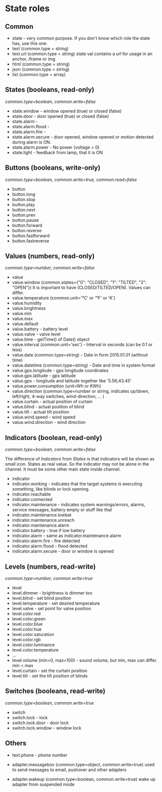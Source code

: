 # State roles

## Common
* state - very common purpose. If you don't know which role the state has, use this one.
* text              (common.type = string)
* text.url          (common.type = string) state val contains a url for usage in an anchor, iframe or img
* html              (common.type = string)
* json              (common.type = string)
* list              (common.type = array)


## States (booleans, read-only)

*common.type=boolean, common.write=false*

* state.window - window opened (true) or closed (false)
* state.door   - door opened (true) or closed (false)
* state.alarm  -
* state.alarm.flood -
* state.alarm.fire -
* state.alarm.secure - door opened, window opened or motion detected during alarm is ON.
* state.alarm.power - No power (voltage = 0)
* state.light  - feedback from lamp, that it is ON


## Buttons (booleans, write-only)

*common.type=boolean, common.write=true, common.read=false*

* button
* button.long
* button.stop
* button.play
* button.next
* button.prev
* button.pause
* button.forward
* button.reverse
* button.fastforward
* button.fastreverse


## Values (numbers, read-only)

*common.type=number, common.write=false*

* value
* value.window      (common.states={"0": "CLOSED", "1": "TILTED", "2": "OPEN"}) It is important to have (CLOSED/TILTED/OPEN). Values can differ.
* value.temperature (common.unit='°C' or '°F' or 'K')
* value.humidity
* value.brightness
* value.min
* value.max
* value.default
* value.battery      - battery level
* value.valve        - valve level
* value.time         - getTime() of Date() object
* value.interval    (common.unit='sec') - Interval in seconds (can be 0.1 or less)
* value.date        (common.type=string) - Date in form 2015.01.01 (without time)
* value.datetime    (common.type=string) - Date and time in system format
* value.gps.longitude - gps longitude coordinates
* value.gps.latitude - gps latitude
* value.gps         - longitude and latitude together like '5.56;43.45'
* value.power.consumption (unit=Wh or KWh)
* value.direction   (common.type=number or string, indicates up/down, left/right, 4-way switches, wind-direction, ... )
* value.curtain     - actual position of curtain
* value.blind       - actual position of blind
* value.tilt        - actual tilt position
* value.wind.speed  - wind speed
* value.wind.direction - wind direction

## Indicators (boolean, read-only)
*common.type=boolean, common.write=false*

The difference of *Indicators* from *States* is that indicators will be shown as small icon. States as real value.
So the indicator may not be alone in the channel. It must be some other main state inside channel.

* indicator
* indicator.working     - indicates that the target systems is executing something, like blinds or lock opening.
* indicator.reachable
* indicator.connected
* indicator.maintenance - indicates system warnings/errors, alarms, service messages, battery empty or stuff like that
* indicator.maintenance.lowbat
* indicator.maintenance.unreach
* indicator.maintenance.alarm
* indicator.battery     - true if low battery
* indicator.alarm       - same as indicator.maintenance.alarm
* indicator.alarm.fire  - fire detected
* indicator.alarm.flood - flood detected
* indicator.alarm.secure - door or window is opened


## Levels (numbers, read-write)

*common.type=number, common.write=true*

* level
* level.dimmer          - brightness is dimmer too
* level.blind           - set blind position
* level.temperature     - set desired temperature
* level.valve           - set point for valve position
* level.color.red
* level.color.green
* level.color.blue
* level.color.hue
* level.color.saturation
* level.color.rgb
* level.color.luminance
* level.color.temperature
* ...
* level.volume          (min=0, max=100) - sound volume, but min, max can differ. min < max
* level.curtain        - set the curtain position
* level.tilt           - set the tilt position of blinds

## Switches (booleans, read-write)

*common.type=boolean, common.write=true*

* switch
* switch.lock - lock
* switch.lock.door - door lock
* switch.lock.window - window lock


## Others

* text.phone             - phone number

* adapter.messagebox     (common.type=object, common.write=true) used to send messages to email, pushover and other adapters
* adapter.wakeup         (common.type=boolean, common.write=true) wake up adapter from suspended mode
